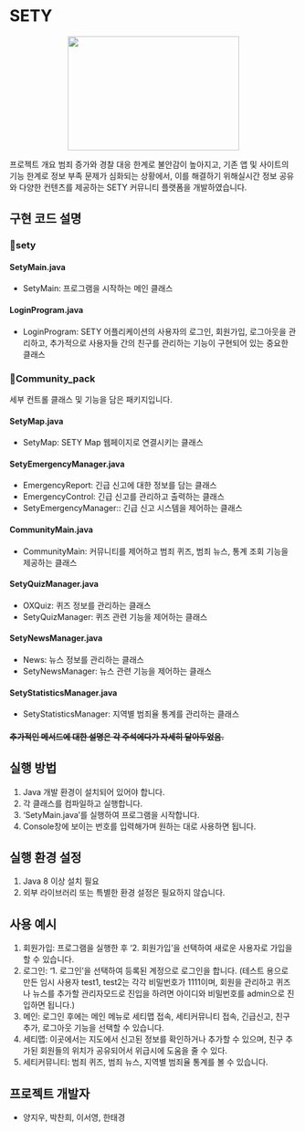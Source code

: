 # SETY
<p align="center"><img height = "200px" width="300px" src="https://github.com/Stravinsken/Sety/assets/86868275/6749e6fa-da62-46c7-bc75-6b86e20dedcb"/></p>

프로젝트 개요
범죄 증가와 경찰 대응 한계로 불안감이 높아지고, 기존 앱 및 사이트의 기능 한계로 정보 부족 문제가 심화되는 상황에서, 이를 해결하기 위해실시간 정보 공유와 다양한 컨텐츠를 제공하는 SETY 커뮤니티 플랫폼을 개발하였습니다.

## 구현 코드 설명

### :police_car:sety
#### SetyMain.java
- SetyMain: 프로그램을 시작하는 메인 클래스
#### LoginProgram.java
- LoginProgram: SETY 어플리케이션의 사용자의 로그인, 회원가입, 로그아웃을 관리하고, 추가적으로 사용자들 간의 친구를 관리하는 기능이 구현되어 있는 중요한 클래스
### :couple:Community_pack
세부 컨트롤 클래스 및 기능을 담은 패키지입니다.
#### SetyMap.java
- SetyMap: SETY Map 웹페이지로 연결시키는 클래스
#### SetyEmergencyManager.java
- EmergencyReport: 긴급 신고에 대한 정보를 담는 클래스
-	EmergencyControl: 긴급 신고를 관리하고 출력하는 클래스
-	SetyEmergencyManager:: 긴급 신고 시스템을 제어하는 클래스
#### CommunityMain.java
-	CommunityMain: 커뮤니티를 제어하고 범죄 퀴즈, 범죄 뉴스, 통계 조회 기능을 제공하는 클래스
#### SetyQuizManager.java
-	OXQuiz: 퀴즈 정보를 관리하는 클래스
-	SetyQuizManager: 퀴즈 관련 기능을 제어하는 클래스
#### SetyNewsManager.java
-	News: 뉴스 정보를 관리하는 클래스
-	SetyNewsManager: 뉴스 관련 기능을 제어하는 클래스
#### SetyStatisticsManager.java
-	SetyStatisticsManager: 지역별 범죄율 통계를 관리하는 클래스

#### ~~추가적인 메서드에 대한 설명은 각 주석에다가 자세히 달아두었음.~~

## 실행 방법
1.	Java 개발 환경이 설치되어 있어야 합니다.
2.	각 클래스를 컴파일하고 실행합니다.
3.	‘SetyMain.java’를 실행하여 프로그램을 시작합니다.
4.	Console창에 보이는 번호를 입력해가며 원하는 대로 사용하면 됩니다.

## 실행 환경 설정
1.	Java 8 이상 설치 필요
2.	외부 라이브러리 또는 특별한 환경 설정은 필요하지 않습니다.

## 사용 예시
1.	회원가입: 프로그램을 실행한 후 ‘2. 회원가입’을 선택하여 새로운 사용자로 가입을 할 수 있습니다. 
2.	로그인: ‘1. 로그인’을 선택하여 등록된 계정으로 로그인을 합니다. (테스트 용으로 만든 임시 사용자 test1, test2는 각각 비밀번호가 1111이며, 회원을 관리하고 퀴즈나 뉴스를 추가할 관리자모드로 진입을 하려면 아이디와 비밀번호를 admin으로 진입하면 됩니다.)
3.	메인: 로그인 후에는 메인 메뉴로 세티맵 접속, 세티커뮤니티 접속, 긴급신고, 친구추가, 로그아웃 기능을 선택할 수 있습니다.
4.	세티맵: 이곳에서는 지도에서 신고된 정보를 확인하거나 추가할 수 있으며, 친구 추가된 회원들의 위치가 공유되어서 위급시에 도움을 줄 수 있다.
5.	세티커뮤니티: 범죄 퀴즈, 범죄 뉴스, 지역별 범죄율 통계를 볼 수 있습니다.

## 프로젝트 개발자
- 양지우, 박찬희, 이서영, 한태경
